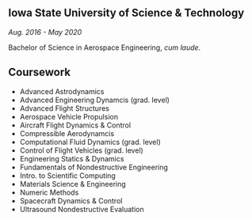 ---
---


## Iowa State University of Science & Technology

*Aug. 2016 - May 2020*

Bachelor of Science in Aerospace Engineering, *cum laude*.

## Coursework

* Advanced Astrodynamics
* Advanced Engineering Dynamcis (grad. level)
* Advanced Flight Structures
* Aerospace Vehicle Propulsion
* Aircraft Flight Dynamics & Control
* Compressible Aerodynamcis
* Computational Fluid Dynamics (grad. level)
* Control of Flight Vehicles (grad. level)
* Engineering Statics & Dynamics
* Fundamentals of Nondestructive Engineering
* Intro. to Scientific Computing
* Materials Science & Engineering
* Numeric Methods
* Spacecraft Dynamics & Control
* Ultrasound Nondestructive Evaluation

